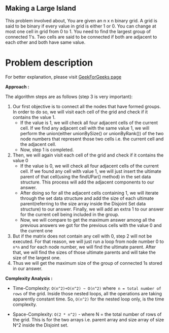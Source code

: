 ## Making a Large Island

This problem involved about, You are given an n x n binary grid. A grid is said to be binary if every value in grid is either 1 or 0.
You can change at most one cell in grid from 0 to 1. You need to find the largest group of connected 1's. Two cells are said to be connected if both are adjacent to each other and both have same value.

# Problem description

For better explanation, please visit [GeekForGeeks page](https://practice.geeksforgeeks.org/problems/maximum-connected-group/1)

**Approach :**<br/>

The algorithm steps are as follows (step 3 is very important): <br/>

1. Our first objective is to connect all the nodes that have formed groups. In order to do so, we will visit each cell of the grid and check if it contains the value 1.
    - If the value is 1, we will check all four adjacent cells of the current cell. If we find any adjacent cell with the same value 1, we will perform the union(either unionBySize() or unionByRank()) of the two node numbers that represent those two cells i.e. the current cell and the adjacent cell.
    - Now, step 1 is completed.
2. Then, we will again visit each cell of the grid and check if it contains the value 0
    - If the value is 0, we will check all four adjacent cells of the current cell. If we found any cell with value 1, we will just insert the ultimate parent of that cell(using the findUPar() method) in the set data structure. This process will add the adjacent components to our answer.
    - After doing so for all the adjacent cells containing 1, we will iterate through the set data structure and add the size of each ultimate parent(referring to the size array inside the Disjoint Set data structure) to our answer. Finally, we will add an extra 1 to our answer for the current cell being included in the group.
    - Now, we will compare to get the maximum answer among all the previous answers we got for the previous cells with the value 0 and the current one
3. But if the matrix does not contain any cell with 0, step 2 will not be executed. For that reason, we will just run a loop from node number 0 to `n*n` and for each node number, we will find the ultimate parent. After that, we will find the sizes of those ultimate parents and will take the size of the largest one.
4. Thus we will get the maximum size of the group of connected 1s stored in our answer.

**Complexity Analysis :**<br/>

-   Time-Complexity: `O(n^2)+O(n^2) ~ O(n^2)` where` n = total number of rows` of the grid. Inside those nested loops, all the operations are taking apparently constant time. So, `O(n^2)` for the nested loop only, is the time complexity.

-   Space-Complexity: `O(2 * n^2)` - where N = the total number of rows of the grid. This is for the two arrays i.e. parent array and size array of size N^2 inside the Disjoint set.
